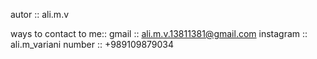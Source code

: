 autor :: ali.m.v

ways to contact to me::
gmail :: ali.m.v.13811381@gmail.com
instagram :: ali.m_variani
number :: +989109879034
